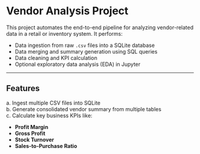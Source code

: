 #  Vendor Analysis Project

This project automates the end-to-end pipeline for analyzing vendor-related data in a retail or inventory system. It performs:

- Data ingestion from raw `.csv` files into a SQLite database
- Data merging and summary generation using SQL queries
- Data cleaning and KPI calculation
- Optional exploratory data analysis (EDA) in Jupyter

---

## Features

a. Ingest multiple CSV files into SQLite  
b. Generate consolidated vendor summary from multiple tables  
c. Calculate key business KPIs like:
- **Profit Margin**
- **Gross Profit**
- **Stock Turnover**
- **Sales-to-Purchase Ratio**

